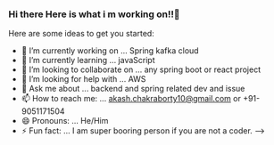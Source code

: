 ### Hi there Here is what i m working on!!👋



Here are some ideas to get you started:

- 🔭 I’m currently working on ... Spring kafka cloud
- 🌱 I’m currently learning ... javaScript
- 👯 I’m looking to collaborate on ... any spring boot or react project
- 🤔 I’m looking for help with ... AWS
- 💬 Ask me about ... backend and spring related dev and issue
- 📫 How to reach me: ... akash.chakraborty10@gmail.com or +91-9051171504
- 😄 Pronouns: ... He/Him
- ⚡ Fun fact: ... I am super booring person if you are not a coder.
-->
